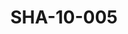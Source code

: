 ---
pid: SHA-10-005
title: SHA-10-005
language: ar
collection: شرحبيل احمد
original_label: 
rights: شرحبيل احمد
location_of_original: شرحبيل احمد
photographer_or_studio: 
scanned_from: photograph 6.9 by 9.10
_date: 1969-1970
location: الخرطوم، العمارات
description: أصحاب شرحبيل احمد راقصين
additional_notes: 
permission_display: 'yes'
on_server: 'no'
on_website: 'no'
permalink: "/archive/ar/sha-10-005.html"
layout: photo-page
---